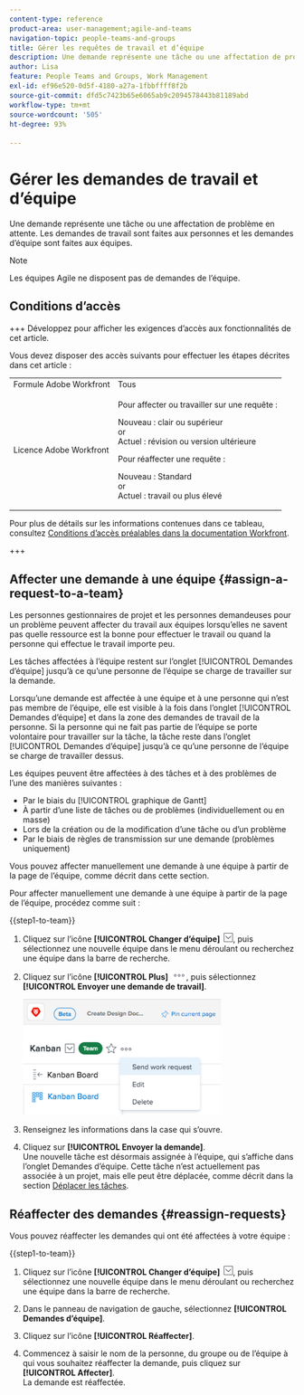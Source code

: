 ```yaml
---
content-type: reference
product-area: user-management;agile-and-teams
navigation-topic: people-teams-and-groups
title: Gérer les requêtes de travail et d’équipe
description: Une demande représente une tâche ou une affectation de problème en attente. Les demandes de travail sont faites aux personnes et les demandes d’équipe sont faites aux équipes.
author: Lisa
feature: People Teams and Groups, Work Management
exl-id: ef96e520-0d5f-4180-a27a-1fbbffff8f2b
source-git-commit: dfd5c7423b65e6065ab9c2094578443b81189abd
workflow-type: tm+mt
source-wordcount: '505'
ht-degree: 93%

---
```


# Gérer les demandes de travail et d’équipe

Une demande représente une tâche ou une affectation de problème en attente. Les demandes de travail sont faites aux personnes et les demandes d’équipe sont faites aux équipes.

>[!NOTE]
>
>Les équipes Agile ne disposent pas de demandes de l’équipe.

## Conditions d’accès

+++ Développez pour afficher les exigences d’accès aux fonctionnalités de cet article.

Vous devez disposer des accès suivants pour effectuer les étapes décrites dans cet article :

<table style="table-layout:auto"> 
 <col> 
 <col> 
 <tbody> 
  <tr data-mc-conditions=""> 
   <td role="rowheader">Formule Adobe Workfront</td> 
   <td>Tous</td> 
  </tr> 
  <tr> 
   <td role="rowheader">Licence Adobe Workfront</td> 
   <td>
   <p>Pour affecter ou travailler sur une requête :
   <p>Nouveau : clair ou supérieur</br>
    or</br>
   Actuel : révision ou version ultérieure</p>
   <p>Pour réaffecter une requête :
   <p>Nouveau : Standard</br>
    or</br>
   Actuel : travail ou plus élevé</p></td>
  </tr> 
 </tbody> 
</table>

Pour plus de détails sur les informations contenues dans ce tableau, consultez [Conditions d’accès préalables dans la documentation Workfront](/help/quicksilver/administration-and-setup/add-users/access-levels-and-object-permissions/access-level-requirements-in-documentation.md).

+++

## Affecter une demande à une équipe {#assign-a-request-to-a-team}

Les personnes gestionnaires de projet et les personnes demandeuses pour un problème peuvent affecter du travail aux équipes lorsqu’elles ne savent pas quelle ressource est la bonne pour effectuer le travail ou quand la personne qui effectue le travail importe peu.

Les tâches affectées à l’équipe restent sur l’onglet [!UICONTROL Demandes d’équipe] jusqu’à ce qu’une personne de l’équipe se charge de travailler sur la demande.

Lorsqu’une demande est affectée à une équipe et à une personne qui n’est pas membre de l’équipe, elle est visible à la fois dans l’onglet [!UICONTROL Demandes d’équipe] et dans la zone des demandes de travail de la personne. Si la personne qui ne fait pas partie de l’équipe se porte volontaire pour travailler sur la tâche, la tâche reste dans l’onglet [!UICONTROL Demandes d’équipe] jusqu’à ce qu’une personne de l’équipe se charge de travailler dessus.

Les équipes peuvent être affectées à des tâches et à des problèmes de l’une des manières suivantes :

* Par le biais du [!UICONTROL graphique de Gantt]
* À partir d’une liste de tâches ou de problèmes (individuellement ou en masse)
* Lors de la création ou de la modification d’une tâche ou d’un problème
* Par le biais de règles de transmission sur une demande (problèmes uniquement)

Vous pouvez affecter manuellement une demande à une équipe à partir de la page de l’équipe, comme décrit dans cette section.

Pour affecter manuellement une demande à une équipe à partir de la page de l’équipe, procédez comme suit :

{{step1-to-team}}

1. Cliquez sur l’icône **[!UICONTROL Changer d’équipe]** ![Icône Changer d’équipe](assets/switch-team-icon.png), puis sélectionnez une nouvelle équipe dans le menu déroulant ou recherchez une équipe dans la barre de recherche.

1. Cliquez sur l’icône **[!UICONTROL Plus]** ![](assets/more-icon.png), puis sélectionnez **[!UICONTROL Envoyer une demande de travail]**.

   ![](assets/edit-team-settings-350x205.png)

1. Renseignez les informations dans la case qui s’ouvre.
1. Cliquez sur **[!UICONTROL Envoyer la demande]**.\
   Une nouvelle tâche est désormais assignée à l’équipe, qui s’affiche dans l’onglet Demandes d’équipe. Cette tâche n’est actuellement pas associée à un projet, mais elle peut être déplacée, comme décrit dans la section [Déplacer les tâches](../../manage-work/tasks/manage-tasks/move-tasks.md).

## Réaffecter des demandes {#reassign-requests}

Vous pouvez réaffecter les demandes qui ont été affectées à votre équipe :

{{step1-to-team}}

1. Cliquez sur l’icône **[!UICONTROL Changer d’équipe]** ![Icône Changer d’équipe](assets/switch-team-icon.png), puis sélectionnez une nouvelle équipe dans le menu déroulant ou recherchez une équipe dans la barre de recherche.
1. Dans le panneau de navigation de gauche, sélectionnez **[!UICONTROL Demandes d’équipe]**.
1. Cliquez sur l’icône **[!UICONTROL Réaffecter]**.

1. Commencez à saisir le nom de la personne, du groupe ou de l’équipe à qui vous souhaitez réaffecter la demande, puis cliquez sur **[!UICONTROL Affecter]**.\
   La demande est réaffectée.
